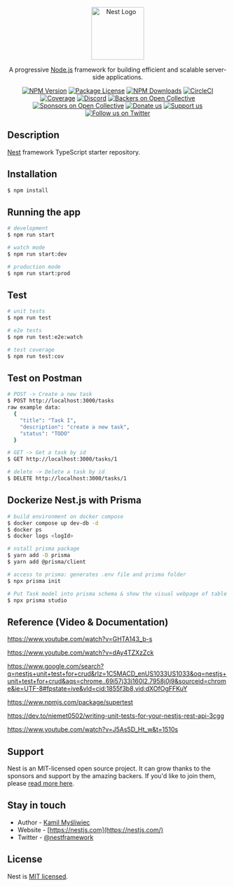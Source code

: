 <p align="center">
  <a href="http://nestjs.com/" target="blank"><img src="https://nestjs.com/img/logo-small.svg" width="120" alt="Nest Logo" /></a>
</p>

[circleci-image]: https://img.shields.io/circleci/build/github/nestjs/nest/master?token=abc123def456
[circleci-url]: https://circleci.com/gh/nestjs/nest
  
  <p align="center">A progressive <a href="http://nodejs.org" target="_blank">Node.js</a> framework for building efficient and scalable server-side applications.</p>
    <p align="center">
<a href="https://www.npmjs.com/~nestjscore" target="_blank"><img src="https://img.shields.io/npm/v/@nestjs/core.svg" alt="NPM Version" /></a>
<a href="https://www.npmjs.com/~nestjscore" target="_blank"><img src="https://img.shields.io/npm/l/@nestjs/core.svg" alt="Package License" /></a>
<a href="https://www.npmjs.com/~nestjscore" target="_blank"><img src="https://img.shields.io/npm/dm/@nestjs/common.svg" alt="NPM Downloads" /></a>
<a href="https://circleci.com/gh/nestjs/nest" target="_blank"><img src="https://img.shields.io/circleci/build/github/nestjs/nest/master" alt="CircleCI" /></a>
<a href="https://coveralls.io/github/nestjs/nest?branch=master" target="_blank"><img src="https://coveralls.io/repos/github/nestjs/nest/badge.svg?branch=master#9" alt="Coverage" /></a>
<a href="https://discord.gg/G7Qnnhy" target="_blank"><img src="https://img.shields.io/badge/discord-online-brightgreen.svg" alt="Discord"/></a>
<a href="https://opencollective.com/nest#backer" target="_blank"><img src="https://opencollective.com/nest/backers/badge.svg" alt="Backers on Open Collective" /></a>
<a href="https://opencollective.com/nest#sponsor" target="_blank"><img src="https://opencollective.com/nest/sponsors/badge.svg" alt="Sponsors on Open Collective" /></a>
  <a href="https://paypal.me/kamilmysliwiec" target="_blank"><img src="https://img.shields.io/badge/Donate-PayPal-ff3f59.svg" alt="Donate us"/></a>
    <a href="https://opencollective.com/nest#sponsor"  target="_blank"><img src="https://img.shields.io/badge/Support%20us-Open%20Collective-41B883.svg" alt="Support us"></a>
  <a href="https://twitter.com/nestframework" target="_blank"><img src="https://img.shields.io/twitter/follow/nestframework.svg?style=social&label=Follow" alt="Follow us on Twitter"></a>
</p>
  <!--[![Backers on Open Collective](https://opencollective.com/nest/backers/badge.svg)](https://opencollective.com/nest#backer)
  [![Sponsors on Open Collective](https://opencollective.com/nest/sponsors/badge.svg)](https://opencollective.com/nest#sponsor)-->

## Description

[Nest](https://github.com/nestjs/nest) framework TypeScript starter repository.

## Installation

```bash
$ npm install
```

## Running the app

```bash
# development
$ npm run start

# watch mode
$ npm run start:dev

# production mode
$ npm run start:prod
```

## Test

```bash
# unit tests
$ npm run test

# e2e tests
$ npm run test:e2e:watch

# test coverage
$ npm run test:cov
```

## Test on Postman

```bash
# POST -> Create a new task
$ POST http://localhost:3000/tasks
raw example data:
  {
    "title": "Task I",
    "description": "create a new task",
    "status": "TODO"
  }

# GET -> Get a task by id
$ GET http://localhost:3000/tasks/1

# delete -> Delete a task by id
$ DELETE http://localhost:3000/tasks/1
```

## Dockerize Nest.js with Prisma

```bash
# build environment on docker compose
$ docker compose up dev-db -d
$ docker ps
$ docker logs <logId>

# nstall prisma package
$ yarn add -D prisma
$ yarn add @prisma/client

# access to prisma: generates .env file and prisma folder
$ npx prisma init

# Put Task model into prisma schema & show the visual webpage of table Task
$ npx prisma studio
```

## Reference (Video & Documentation)

https://www.youtube.com/watch?v=GHTA143_b-s

https://www.youtube.com/watch?v=dAy4TZXzZck

https://www.google.com/search?q=nestjs+unit+test+for+crud&rlz=1C5MACD_enUS1033US1033&oq=nestjs+unit+test+for+crud&aqs=chrome..69i57j33i160l2.7958j0j9&sourceid=chrome&ie=UTF-8#fpstate=ive&vld=cid:1855f3b8,vid:dXOfOgFFKuY

https://www.npmjs.com/package/supertest

https://dev.to/niemet0502/writing-unit-tests-for-your-nestjs-rest-api-3cgg

 https://www.youtube.com/watch?v=J5As5D_Ht_w&t=1510s



## Support

Nest is an MIT-licensed open source project. It can grow thanks to the sponsors and support by the amazing backers. If you'd like to join them, please [read more here](https://docs.nestjs.com/support).

## Stay in touch

- Author - [Kamil Myśliwiec](https://twitter.com/kammysliwiec)
- Website - [https://nestjs.com](https://nestjs.com/)
- Twitter - [@nestframework](https://twitter.com/nestframework)

## License

  Nest is [MIT licensed](https://github.com/nestjs/nest/blob/master/LICENSE).
